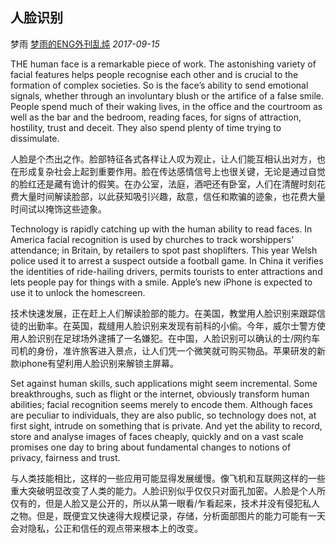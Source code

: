 ## 人脸识别

梦雨 [梦雨的ENG外刊乱炖](javascript:void(0);) *2017-09-15*

THE human face is a remarkable piece of work. The astonishing variety of facial features helps people recognise each other and is crucial to the formation of complex societies. So is the face’s ability to send emotional signals, whether through an involuntary blush or the artifice of a false smile. People spend much of their waking lives, in the office and the courtroom as well as the bar and the bedroom, reading faces, for signs of attraction, hostility, trust and deceit. They also spend plenty of time trying to dissimulate.

人脸是个杰出之作。脸部特征各式各样让人叹为观止，让人们能互相认出对方，也在形成复杂社会上起到重要作用。脸在传达感情信号上也很关键，无论是通过自觉的脸红还是藏有诡计的假笑。在办公室，法庭，酒吧还有卧室，人们在清醒时刻花费大量时间解读脸部，以此获知吸引兴趣，敌意，信任和欺骗的迹象，也花费大量时间试以掩饰这些迹象。

Technology is rapidly catching up with the human ability to read faces. In America facial recognition is used by churches to track worshippers’ attendance; in Britain, by retailers to spot past shoplifters. This year Welsh police used it to arrest a suspect outside a football game. In China it verifies the identities of ride-hailing drivers, permits tourists to enter attractions and lets people pay for things with a smile. Apple’s new iPhone is expected to use it to unlock the homescreen.

技术快速发展，正在赶上人们解读脸部的能力。在美国，教堂用人脸识别来跟踪信徒的出勤率。在英国，裁缝用人脸识别来发现有前科的小偷。今年，威尔士警方使用人脸识别在足球场外逮捕了一名嫌犯。在中国，人脸识别可以确认的士/网约车司机的身份，准许旅客进入景点，让人们凭一个微笑就可购买物品。苹果研发的新款iphone有望利用人脸识别来解锁主屏幕。

Set against human skills, such applications might seem incremental. Some breakthroughs, such as flight or the internet, obviously transform human abilities; facial recognition seems merely to encode them. Although faces are peculiar to individuals, they are also public, so technology does not, at first sight, intrude on something that is private. And yet the ability to record, store and analyse images of faces cheaply, quickly and on a vast scale promises one day to bring about fundamental changes to notions of privacy, fairness and trust.

与人类技能相比，这样的一些应用可能显得发展缓慢。像飞机和互联网这样的一些重大突破明显改变了人类的能力。人脸识别似乎仅仅只对面孔加密。人脸是个人所仅有的，但是人脸又是公开的，所以从第一眼看/乍看起来，技术并没有侵犯私人之物。但是，既便宜又快速得大规模记录，存储，分析面部图片的能力可能有一天会对隐私，公正和信任的观点带来根本上的改变。









